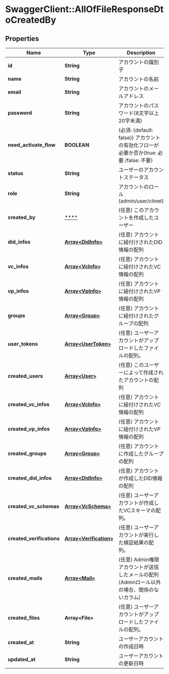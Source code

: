 # SwaggerClient::AllOfFileResponseDtoCreatedBy

## Properties
Name | Type | Description | Notes
------------ | ------------- | ------------- | -------------
**id** | **String** | アカウントの識別子 | 
**name** | **String** | アカウントの名前 | 
**email** | **String** | アカウントのメールアドレス | 
**password** | **String** | アカウントのパスワード(8文字以上20字未満) | 
**need_activate_flow** | **BOOLEAN** | (必須: {default: false}) アカウントの有効化フローが必要か否か(true: 必要 /false: 不要) | 
**status** | **String** | ユーザーのアカウントステータス | 
**role** | **String** | アカウントのロール(admin/user/clinet) | 
**created_by** | [****](.md) | (任意) このアカウントを作成したユーザー | [optional] 
**did_infos** | [**Array&lt;DidInfo&gt;**](DidInfo.md) | (任意) アカウントに紐付けされたDID情報の配列 | [optional] 
**vc_infos** | [**Array&lt;VcInfo&gt;**](VcInfo.md) | (任意) アカウントに紐付けされたVC情報の配列 | [optional] 
**vp_infos** | [**Array&lt;VpInfo&gt;**](VpInfo.md) | (任意) アカウントに紐付けされたVP情報の配列 | [optional] 
**groups** | [**Array&lt;Group&gt;**](Group.md) | (任意) アカウントに紐付けされたグループの配列 | [optional] 
**user_tokens** | [**Array&lt;UserToken&gt;**](UserToken.md) | (任意) ユーザーアカウントがアップロードしたファイルの配列。 | 
**created_users** | [**Array&lt;User&gt;**](User.md) | (任意) このユーザーによって作成されたアカウントの配列 | [optional] 
**created_vc_infos** | [**Array&lt;VcInfo&gt;**](VcInfo.md) | (任意) アカウントに紐付けされたVC情報の配列 | [optional] 
**created_vp_infos** | [**Array&lt;VpInfo&gt;**](VpInfo.md) | (任意) アカウントに紐付けされたVP情報の配列 | [optional] 
**created_groups** | [**Array&lt;Group&gt;**](Group.md) | (任意) アカウントに作成したグループの配列 | [optional] 
**created_did_infos** | [**Array&lt;DidInfo&gt;**](DidInfo.md) | (任意) アカウントが作成したDID情報の配列 | [optional] 
**created_vc_schemas** | [**Array&lt;VcSchema&gt;**](VcSchema.md) | (任意) ユーザーアカウントが作成したVCスキーマの配列。 | 
**created_verifications** | [**Array&lt;Verification&gt;**](Verification.md) | (任意) ユーザーアカウントが実行した検証結果の配列。 | 
**created_mails** | [**Array&lt;Mail&gt;**](Mail.md) | (任意) Admin権限アカウントが送信したメールの配列(Adminロール以外の場合、関係のないカラム) | [optional] 
**created_files** | **Array&lt;File&gt;** | (任意) ユーザーアカウントがアップロードしたファイルの配列。 | 
**created_at** | **String** | ユーザーアカウントの作成日時 | 
**updated_at** | **String** | ユーザーアカウントの更新日時 | 

